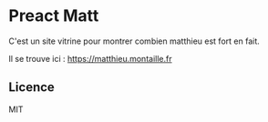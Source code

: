 # Preact Matt

C'est un site vitrine pour montrer combien matthieu est fort en fait.

Il se trouve ici : https://matthieu.montaille.fr

## Licence

MIT
